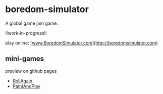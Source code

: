 # boredom-simulator
A global game jam game.

!!work-in-progress!!

play online: [www.BoredomSimulator.com](http://boredomsimulator.com)

## mini-games

preview on github pages
* [RollAgain](http://myztiq.github.io/boredom-simulator/games/RollAgain/)
* [PaintAndPlay](http://myztiq.github.io/boredom-simulator/games/PaintAndPlay/)

